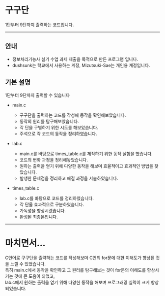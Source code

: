 # 구구단
1단부터 9단까지 출력하는 코드입니다.


---

## 안내
- 정보처리기능사 실기 수업 과제 제출을 목적으로 만든 프로그램 입니다.
- dushsunk는 학교에서 사용하는 계정, Mizutsuki-Sae는 개인용 계정입니다.


## 기본 설명
1단부터 9단까지 출력할 수 있습니다

- main.c
  - 구구단을 출력하는 코드를 작성해 동작을 확인해보았습니다.
  - 동작의 원리를 탐구해보았습니다.
  - 각 단을 구별하기 위한 시도를 해보았습니다.
  - 주석으로 각 코드의 동작을 정리하였습니다.

- lab.c
  - main.c를 바탕으로 times_table.c를 제작하기 위한 동작 실험을 했습니다.
  - 코드의 변화 과정을 정리해놓았습니다.
  - 원하는 출력을 얻기 위해 다양한 동작을 해보며 효율적이고 효과적인 방법을 찾았습니다.
  - 발생한 문제점을 정리하고 해결 과정을 서술하였습니다.

- times_table.c
  - lab.c를 바탕으로 코드를 정리하였습니다.
  - 각 단울 효과적으로 구분하였습니다.
  - 가독성을 향상시켰습니다.
  - 완성된 최종본입니다.


---


# 마치면서...
C언어로 구구단을 출력하는 코드를 작성해보며 C언의 for문에 대한 이해도가 향상된 것을 느낄 수 있었습니다.  
특히 main.c에서 동작을 확인하고 그 원리를 탐구해보는 것이 for문의 이해도를 향상시키는 것에 큰 도움이 되었고,  
lab.c에서 원하는 출력을 얻기 위해 다양한 동작을 해보며 프로그래밍 실력이 크게 향상되었습니다.
